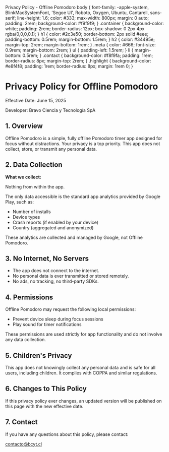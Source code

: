   Privacy Policy - Offline Pomodoro body { font-family: -apple-system, BlinkMacSystemFont, 'Segoe UI', Roboto, Oxygen, Ubuntu, Cantarell, sans-serif; line-height: 1.6; color: #333; max-width: 800px; margin: 0 auto; padding: 2rem; background-color: #f9f9f9; } .container { background-color: white; padding: 2rem; border-radius: 12px; box-shadow: 0 2px 4px rgba(0,0,0,0.1); } h1 { color: #2c3e50; border-bottom: 2px solid #eee; padding-bottom: 0.5rem; margin-bottom: 1.5rem; } h2 { color: #34495e; margin-top: 2rem; margin-bottom: 1rem; } .meta { color: #666; font-size: 0.9rem; margin-bottom: 2rem; } ul { padding-left: 1.5rem; } li { margin-bottom: 0.5rem; } .contact { background-color: #f8f9fa; padding: 1rem; border-radius: 8px; margin-top: 2rem; } .highlight { background-color: #e8f4f8; padding: 1rem; border-radius: 8px; margin: 1rem 0; }

Privacy Policy for Offline Pomodoro
===================================

Effective Date: June 15, 2025

Developer: Bravo Ciencia y Tecnología SpA

1\. Overview
------------

Offline Pomodoro is a simple, fully offline Pomodoro timer app designed for focus without distractions. Your privacy is a top priority. This app does not collect, store, or transmit any personal data.

2\. Data Collection
-------------------

**What we collect:**

Nothing from within the app.

The only data accessible is the standard app analytics provided by Google Play, such as:

*   Number of installs
*   Device types
*   Crash reports (if enabled by your device)
*   Country (aggregated and anonymized)

These analytics are collected and managed by Google, not Offline Pomodoro.

3\. No Internet, No Servers
---------------------------

*   The app does not connect to the internet.
*   No personal data is ever transmitted or stored remotely.
*   No ads, no tracking, no third-party SDKs.

4\. Permissions
---------------

Offline Pomodoro may request the following local permissions:

*   Prevent device sleep during focus sessions
*   Play sound for timer notifications

These permissions are used strictly for app functionality and do not involve any data collection.

5\. Children's Privacy
----------------------

This app does not knowingly collect any personal data and is safe for all users, including children. It complies with COPPA and similar regulations.

6\. Changes to This Policy
--------------------------

If this privacy policy ever changes, an updated version will be published on this page with the new effective date.

7\. Contact
-----------

If you have any questions about this policy, please contact:

[contacto@bcyt.cl](mailto:contacto@bcyt.cl)
